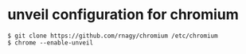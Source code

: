 # unveil configuration for chromium

    $ git clone https://github.com/rnagy/chromium /etc/chromium
    $ chrome --enable-unveil
